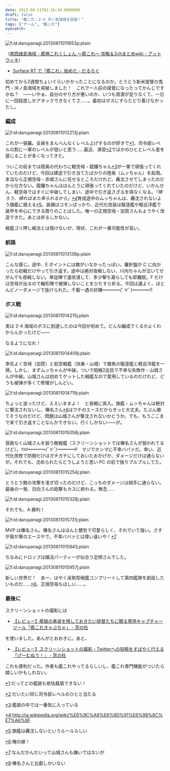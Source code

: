 ```yaml
---
date: 2013-08-11T02:16:44.0000000
draft: false
title: "艦これ：2-4 沖ノ島海域を突破！"
tags: ["ゲーム", "艦これ"]
eyecatch: 
---
```

<p><span itemscope itemtype="http://schema.org/Photograph"><img src="20130811011653.png" alt="f:id:daruyanagi:20130811011653p:plain" title="f:id:daruyanagi:20130811011653p:plain" class="hatena-fotolife" itemprop="image"></span></p><p>（<a href="http://www56.atwiki.jp/kancolle/pages/173.html#id_63b56372">&#x5357;&#x897F;&#x8AF8;&#x5CF6;&#x6D77;&#x57DF; - &#x8266;&#x968A;&#x3053;&#x308C;&#x304F;&#x3057;&#x3087;&#x3093; &#xFF5E;&#x8266;&#x3053;&#x308C;&#xFF5E; &#x653B;&#x7565;&#xFF06;2ch&#x307E;&#x3068;&#x3081;wiki - &#x30A2;&#x30C3;&#x30C8;&#x30A6;&#x30A3;&#x30AD;</a>）</p><p><script>    window.twttr = (function(d, s, id) {        var js, fjs = d.getElementsByTagName(s)[0],            t = window.twttr || {};        if (d.getElementById(id)) return t;        js = d.createElement(s);        js.id = id;        js.src = "https://platform.twitter.com/widgets.js";        fjs.parentNode.insertBefore(js, fjs);        t._e = [];        t.ready = function(f) {            t._e.push(f);        };        return t;    }(document, "script", "twitter-wjs"));</script><script>    twttr.ready(function (twttr) {        var el = document.getElementsByClassName('twitter-syntax-tweet-id-360289070162784256');        for (var i=0;i<el.length;i++) {            if (!!el[i].getAttribute('data-is-tweet-loaded')){                continue;            }            el[i].setAttribute('data-is-tweet-loaded', '1');            twttr.widgets.createTweet('360289070162784256',el[i],{});        }    });</script><div class="twitter-syntax-tweet-id-360289070162784256"></div></p>

<ul>
<li><a href="https://blog.daruyanagi.jp/entry/2013/07/28/131947">Surface RT &#x3067;&#x300C;&#x8266;&#x3053;&#x308C;&#x300D;&#x59CB;&#x3081;&#x305F; - &#x3060;&#x308B;&#x308D;&#x3050;</a></li>
</ul><p>初めてから2週間ちょいぐらいかかったことになるのか。とうとう新米提督の鬼門・沖ノ島海域を突破しました！　これで一人前の提督になったってかんじですかね？　――いやぁ、自分のやり方が悪いのか、いつも資源が足りなくて、一日に一回程度しかアタックできなくてさ……。最初はボスにすらたどり着けなかったし。</p>

<div class="section">
<h3>編成</h3>
<p><span itemscope itemtype="http://schema.org/Photograph"><img src="20130811012213.jpg" alt="f:id:daruyanagi:20130811012213j:plain" title="f:id:daruyanagi:20130811012213j:plain" class="hatena-fotolife" itemprop="image"></span></p><p>これが一張羅。全員をまんべんなくレベル上げするのが好きで<a href="#f-d0995574" name="fn-d0995574" title="だってどの艦娘も依怙贔屓できない！">*1</a>、司令部レベルの割に一軍のレベルが低いと思う……最近、演習<a href="#f-4c825aac" name="fn-4c825aac" title="だいたい同じ司令部レベルのひとと当たる">*2</a>でほかのひととレベル差を感じることが多くなってきた。</p><p>ついこの前までは陸奥の代わりに軽空母・龍驤ちゃん<a href="#f-ea3a9327" name="fn-ea3a9327" title="艦娘の中では一番気に入っている">*3</a>が一軍で頑張ってくれていたのだけど、今回は建造で引き当てたばかりの陸奥（ムッちゃん）を起用。本当なら正規空母・赤城さんに任せるところだけれど、轟沈させてしまったのだから仕方ない。龍驤ちゃんはほんとうに頑張ってくれていたのだけど、いかんせん、軽空母ではすぐに中破してしまい、途中で引き返さざるを得なくなる。<i>「帰ろう、帰ればまた来られるから」<a href="#f-236a1bbc" name="fn-236a1bbc" title="http://ja.wikipedia.org/wiki/%E6%9C%A8%E6%9D%91%E6%98%8C%E7%A6%8F">*4</a></i>育成途中のムッちゃんは、轟沈されないよう旗艦に据える<a href="#f-fd134078" name="fn-fd134078" title="旗艦は轟沈しないというルールらしい">*5</a>。装備はコモンばっかり、近代化改装は駆逐艦や軽巡洋艦で装甲を中心にできる限りのことはした。唯一の正規空母・加賀さんもようやく改造できた。あとは祈るしかない。</p><p><script>    window.twttr = (function(d, s, id) {        var js, fjs = d.getElementsByTagName(s)[0],            t = window.twttr || {};        if (d.getElementById(id)) return t;        js = d.createElement(s);        js.id = id;        js.src = "https://platform.twitter.com/widgets.js";        fjs.parentNode.insertBefore(js, fjs);        t._e = [];        t.ready = function(f) {            t._e.push(f);        };        return t;    }(document, "script", "twitter-wjs"));</script><script>    twttr.ready(function (twttr) {        var el = document.getElementsByClassName('twitter-syntax-tweet-id-366122186563518465');        for (var i=0;i<el.length;i++) {            if (!!el[i].getAttribute('data-is-tweet-loaded')){                continue;            }            el[i].setAttribute('data-is-tweet-loaded', '1');            twttr.widgets.createTweet('366122186563518465',el[i],{});        }    });</script><div class="twitter-syntax-tweet-id-366122186563518465"></div></p><p>戦艦ゴリ押し戦法とは情けないが、現状、これが一番可能性が高い。</p>

</div>
<div class="section">
<h3>航路</h3>
<p><span itemscope itemtype="http://schema.org/Photograph"><img src="20130811013139.png" alt="f:id:daruyanagi:20130811013139p:plain" title="f:id:daruyanagi:20130811013139p:plain" class="hatena-fotolife" itemprop="image"></span></p><p><script>    window.twttr = (function(d, s, id) {        var js, fjs = d.getElementsByTagName(s)[0],            t = window.twttr || {};        if (d.getElementById(id)) return t;        js = d.createElement(s);        js.id = id;        js.src = "https://platform.twitter.com/widgets.js";        fjs.parentNode.insertBefore(js, fjs);        t._e = [];        t.ready = function(f) {            t._e.push(f);        };        return t;    }(document, "script", "twitter-wjs"));</script><script>    twttr.ready(function (twttr) {        var el = document.getElementsByClassName('twitter-syntax-tweet-id-366122836131188736');        for (var i=0;i<el.length;i++) {            if (!!el[i].getAttribute('data-is-tweet-loaded')){                continue;            }            el[i].setAttribute('data-is-tweet-loaded', '1');            twttr.widgets.createTweet('366122836131188736',el[i],{});        }    });</script><div class="twitter-syntax-tweet-id-366122836131188736"></div><script>    window.twttr = (function(d, s, id) {        var js, fjs = d.getElementsByTagName(s)[0],            t = window.twttr || {};        if (d.getElementById(id)) return t;        js = d.createElement(s);        js.id = id;        js.src = "https://platform.twitter.com/widgets.js";        fjs.parentNode.insertBefore(js, fjs);        t._e = [];        t.ready = function(f) {            t._e.push(f);        };        return t;    }(document, "script", "twitter-wjs"));</script><script>    twttr.ready(function (twttr) {        var el = document.getElementsByClassName('twitter-syntax-tweet-id-366123049642237952');        for (var i=0;i<el.length;i++) {            if (!!el[i].getAttribute('data-is-tweet-loaded')){                continue;            }            el[i].setAttribute('data-is-tweet-loaded', '1');            twttr.widgets.createTweet('366123049642237952',el[i],{});        }    });</script><div class="twitter-syntax-tweet-id-366123049642237952"></div><script>    window.twttr = (function(d, s, id) {        var js, fjs = d.getElementsByTagName(s)[0],            t = window.twttr || {};        if (d.getElementById(id)) return t;        js = d.createElement(s);        js.id = id;        js.src = "https://platform.twitter.com/widgets.js";        fjs.parentNode.insertBefore(js, fjs);        t._e = [];        t.ready = function(f) {            t._e.push(f);        };        return t;    }(document, "script", "twitter-wjs"));</script><script>    twttr.ready(function (twttr) {        var el = document.getElementsByClassName('twitter-syntax-tweet-id-366123329096126465');        for (var i=0;i<el.length;i++) {            if (!!el[i].getAttribute('data-is-tweet-loaded')){                continue;            }            el[i].setAttribute('data-is-tweet-loaded', '1');            twttr.widgets.createTweet('366123329096126465',el[i],{});        }    });</script><div class="twitter-syntax-tweet-id-366123329096126465"></div><script>    window.twttr = (function(d, s, id) {        var js, fjs = d.getElementsByTagName(s)[0],            t = window.twttr || {};        if (d.getElementById(id)) return t;        js = d.createElement(s);        js.id = id;        js.src = "https://platform.twitter.com/widgets.js";        fjs.parentNode.insertBefore(js, fjs);        t._e = [];        t.ready = function(f) {            t._e.push(f);        };        return t;    }(document, "script", "twitter-wjs"));</script><script>    twttr.ready(function (twttr) {        var el = document.getElementsByClassName('twitter-syntax-tweet-id-366123576094507008');        for (var i=0;i<el.length;i++) {            if (!!el[i].getAttribute('data-is-tweet-loaded')){                continue;            }            el[i].setAttribute('data-is-tweet-loaded', '1');            twttr.widgets.createTweet('366123576094507008',el[i],{});        }    });</script><div class="twitter-syntax-tweet-id-366123576094507008"></div><script>    window.twttr = (function(d, s, id) {        var js, fjs = d.getElementsByTagName(s)[0],            t = window.twttr || {};        if (d.getElementById(id)) return t;        js = d.createElement(s);        js.id = id;        js.src = "https://platform.twitter.com/widgets.js";        fjs.parentNode.insertBefore(js, fjs);        t._e = [];        t.ready = function(f) {            t._e.push(f);        };        return t;    }(document, "script", "twitter-wjs"));</script><script>    twttr.ready(function (twttr) {        var el = document.getElementsByClassName('twitter-syntax-tweet-id-366123986616205312');        for (var i=0;i<el.length;i++) {            if (!!el[i].getAttribute('data-is-tweet-loaded')){                continue;            }            el[i].setAttribute('data-is-tweet-loaded', '1');            twttr.widgets.createTweet('366123986616205312',el[i],{});        }    });</script><div class="twitter-syntax-tweet-id-366123986616205312"></div></p><p>こんな感じ。途中、E ポイントには敵がいなかったっぽい。羅針盤が C に向かったら初戦だけやって引き返す。途中は絶対夜戦しない、川内ちゃんが泣いてせがんでも夜戦しない。単従陣で速攻潰して、多少撃ち漏らしても即離脱。F だけは空母が出るので輪形陣で被弾しないことをひたすら祈る。今回は運よく、ほとんどノーダメージで抜けられた。千載一遇の好機━━━━(ﾟ∀ﾟ)━━━━!!</p>

</div>
<div class="section">
<h3>ボス戦</h3>
<p><span itemscope itemtype="http://schema.org/Photograph"><img src="20130811014215.jpg" alt="f:id:daruyanagi:20130811014215j:plain" title="f:id:daruyanagi:20130811014215j:plain" class="hatena-fotolife" itemprop="image"></span></p><p>実は 2-4 海域のボスに到達したのは今回が初めて。どんな編成でくるかよくわからんかったけど――</p><p><script>    window.twttr = (function(d, s, id) {        var js, fjs = d.getElementsByTagName(s)[0],            t = window.twttr || {};        if (d.getElementById(id)) return t;        js = d.createElement(s);        js.id = id;        js.src = "https://platform.twitter.com/widgets.js";        fjs.parentNode.insertBefore(js, fjs);        t._e = [];        t.ready = function(f) {            t._e.push(f);        };        return t;    }(document, "script", "twitter-wjs"));</script><script>    twttr.ready(function (twttr) {        var el = document.getElementsByClassName('twitter-syntax-tweet-id-366124253512339456');        for (var i=0;i<el.length;i++) {            if (!!el[i].getAttribute('data-is-tweet-loaded')){                continue;            }            el[i].setAttribute('data-is-tweet-loaded', '1');            twttr.widgets.createTweet('366124253512339456',el[i],{});        }    });</script><div class="twitter-syntax-tweet-id-366124253512339456"></div></p><p>なるようになれ！</p><p><span itemscope itemtype="http://schema.org/Photograph"><img src="20130811014409.jpg" alt="f:id:daruyanagi:20130811014409j:plain" title="f:id:daruyanagi:20130811014409j:plain" class="hatena-fotolife" itemprop="image"></span></p><p>幸先よく空母（加賀）と航空戦艦（扶桑・山城）で雑魚の駆逐艦と軽巡洋艦を一掃。しかし、まずムッちゃんが中破。ついで砲戦2巡目で不幸な失敗作・山城さんが中破。山城さんは初めてゲットした戦艦なので愛用しているのだけれど、どうも被弾が多くて修理がしんどい。</p><p><span itemscope itemtype="http://schema.org/Photograph"><img src="20130811014719.jpg" alt="f:id:daruyanagi:20130811014719j:plain" title="f:id:daruyanagi:20130811014719j:plain" class="hatena-fotolife" itemprop="image"></span></p><p>ちょっと迷ったけど、ええいままよ！　と夜戦に突入。旗艦・ムッちゃんは絶対に撃沈されないし、榛名さん<a href="#f-f6451b16" name="fn-f6451b16" title="俺の嫁！">*6</a>はウチのエースだからきっと大丈夫。たぶん勝てそうなのだけど、問題は山城さんが撃沈されないかどうか。でも、もうここまで来て引き返すことなんかできない。行くしかない――が。</p><p><span itemscope itemtype="http://schema.org/Photograph"><img src="20130811015058.jpg" alt="f:id:daruyanagi:20130811015058j:plain" title="f:id:daruyanagi:20130811015058j:plain" class="hatena-fotolife" itemprop="image"></span></p><p>容赦なく山城さんを狙う敵戦艦（スクリーンショットでは榛名さんが狙われてるけど）。<i>ﾔﾒﾛ━━━━(ﾟ∀ﾟ)━━━━!!　</i>マジでホンマに不幸ババァだ。幸い、近代化改修で防御だけはガチガチにしておいたおかげか、ダメージだけは通らないが。それでも、沈められたらどうしようと思い PC の前で独りプルプルしてた。</p><p><span itemscope itemtype="http://schema.org/Photograph"><img src="20130811015254.jpg" alt="f:id:daruyanagi:20130811015254j:plain" title="f:id:daruyanagi:20130811015254j:plain" class="hatena-fotolife" itemprop="image"></span></p><p>とうとう敵の攻撃を凌ぎ切ったのだけど、こっちのダメージは相手に通らない。最後の一発、日向さんの砲撃もカスに終わる。無念……</p><p><span itemscope itemtype="http://schema.org/Photograph"><img src="20130811015328.jpg" alt="f:id:daruyanagi:20130811015328j:plain" title="f:id:daruyanagi:20130811015328j:plain" class="hatena-fotolife" itemprop="image"></span></p><p>それでも、A 勝利！</p><p><span itemscope itemtype="http://schema.org/Photograph"><img src="20130811015731.jpg" alt="f:id:daruyanagi:20130811015731j:plain" title="f:id:daruyanagi:20130811015731j:plain" class="hatena-fotolife" itemprop="image"></span></p><p>MVP は榛名さん。榛名さんはほんと健気で可愛らしく、それでいて強い。さすが我が軍のエースやで。不幸ババァとは偉い違いや！<a href="#f-54ac9a95" name="fn-54ac9a95" title="なんだかんだいって山城さんも嫌いではないが">*7</a></p><p><script>    window.twttr = (function(d, s, id) {        var js, fjs = d.getElementsByTagName(s)[0],            t = window.twttr || {};        if (d.getElementById(id)) return t;        js = d.createElement(s);        js.id = id;        js.src = "https://platform.twitter.com/widgets.js";        fjs.parentNode.insertBefore(js, fjs);        t._e = [];        t.ready = function(f) {            t._e.push(f);        };        return t;    }(document, "script", "twitter-wjs"));</script><script>    twttr.ready(function (twttr) {        var el = document.getElementsByClassName('twitter-syntax-tweet-id-361839702124404740');        for (var i=0;i<el.length;i++) {            if (!!el[i].getAttribute('data-is-tweet-loaded')){                continue;            }            el[i].setAttribute('data-is-tweet-loaded', '1');            twttr.widgets.createTweet('361839702124404740',el[i],{});        }    });</script><div class="twitter-syntax-tweet-id-361839702124404740"></div></p><p><span itemscope itemtype="http://schema.org/Photograph"><img src="20130811015841.jpg" alt="f:id:daruyanagi:20130811015841j:plain" title="f:id:daruyanagi:20130811015841j:plain" class="hatena-fotolife" itemprop="image"></span></p><p>ちなみにドロップは婚活パーティーが似合う足柄さんでした。</p><p><script>    window.twttr = (function(d, s, id) {        var js, fjs = d.getElementsByTagName(s)[0],            t = window.twttr || {};        if (d.getElementById(id)) return t;        js = d.createElement(s);        js.id = id;        js.src = "https://platform.twitter.com/widgets.js";        fjs.parentNode.insertBefore(js, fjs);        t._e = [];        t.ready = function(f) {            t._e.push(f);        };        return t;    }(document, "script", "twitter-wjs"));</script><script>    twttr.ready(function (twttr) {        var el = document.getElementsByClassName('twitter-syntax-tweet-id-365286946253176833');        for (var i=0;i<el.length;i++) {            if (!!el[i].getAttribute('data-is-tweet-loaded')){                continue;            }            el[i].setAttribute('data-is-tweet-loaded', '1');            twttr.widgets.createTweet('365286946253176833',el[i],{});        }    });</script><div class="twitter-syntax-tweet-id-365286946253176833"></div></p><p><span itemscope itemtype="http://schema.org/Photograph"><img src="20130811015957.jpg" alt="f:id:daruyanagi:20130811015957j:plain" title="f:id:daruyanagi:20130811015957j:plain" class="hatena-fotolife" itemprop="image"></span></p><p>新しい世界だ！　あー、はやく金剛型戦艦コンプリートして第四艦隊を創設したいものだ……<a href="#f-154e9d41" name="fn-154e9d41" title="榛名さんと比叡しかいない">*8</a>。正規空母もほしい……。</p>

</div>
<div class="section">
<h3>最後に</h3>
<p>スクリーンショットの撮影には</p>

<ul>
<li><a href="http://www.forest.impress.co.jp/docs/review/20130809_611110.html">&#x3010;&#x30EC;&#x30D3;&#x30E5;&#x30FC;&#x3011;&#x8266;&#x5A18;&#x306E;&#x52C7;&#x59FF;&#x3092;&#x6B8B;&#x3057;&#x3066;&#x304A;&#x304D;&#x305F;&#x3044;&#x63D0;&#x7763;&#x305F;&#x3061;&#x306B;&#x8D08;&#x308B;&#x5C02;&#x7528;&#x30AD;&#x30E3;&#x30D7;&#x30C1;&#x30E3;&#x30FC;&#x30C4;&#x30FC;&#x30EB;&#x300C;&#x8266;&#x3053;&#x308C;&#x304D;&#x3083;&#x3077;&#x3061;&#x3083;&#x300D; - &#x7A93;&#x306E;&#x675C;</a></li>
</ul><p>を使いました。あんがとおおきに。あと、</p>

<ul>
<li><a href="http://www.forest.impress.co.jp/docs/review/20130621_604720.html">&#x3010;&#x30EC;&#x30D3;&#x30E5;&#x30FC;&#x3011;&#x30B9;&#x30AF;&#x30EA;&#x30FC;&#x30F3;&#x30B7;&#x30E7;&#x30C3;&#x30C8;&#x306E;&#x64AE;&#x5F71;&#x30FB;Twitter&#x3078;&#x306E;&#x6295;&#x7A3F;&#x3092;&#x3059;&#x3070;&#x3084;&#x304F;&#x884C;&#x3048;&#x308B;&#x300C;&#x3052;&#x30FC;&#x3080;&#x306C;&#x3046;&#xFF01;&#x300D; - &#x7A93;&#x306E;&#x675C;</a></li>
</ul><p>これも便利だった。作者も艦これやってるらしいし、艦これ専門機能がついたら嬉しいかもしれない。</p>

</div><div class="footnote">
<p class="footnote"><a href="#fn-d0995574" name="f-d0995574" class="footnote-number">*1</a><span class="footnote-delimiter">:</span><span class="footnote-text">だってどの艦娘も依怙贔屓できない！</span></p>
<p class="footnote"><a href="#fn-4c825aac" name="f-4c825aac" class="footnote-number">*2</a><span class="footnote-delimiter">:</span><span class="footnote-text">だいたい同じ司令部レベルのひとと当たる</span></p>
<p class="footnote"><a href="#fn-ea3a9327" name="f-ea3a9327" class="footnote-number">*3</a><span class="footnote-delimiter">:</span><span class="footnote-text">艦娘の中では一番気に入っている</span></p>
<p class="footnote"><a href="#fn-236a1bbc" name="f-236a1bbc" class="footnote-number">*4</a><span class="footnote-delimiter">:</span><span class="footnote-text"><a href="http://ja.wikipedia.org/wiki/%E6%9C%A8%E6%9D%91%E6%98%8C%E7%A6%8F">http://ja.wikipedia.org/wiki/%E6%9C%A8%E6%9D%91%E6%98%8C%E7%A6%8F</a></span></p>
<p class="footnote"><a href="#fn-fd134078" name="f-fd134078" class="footnote-number">*5</a><span class="footnote-delimiter">:</span><span class="footnote-text">旗艦は轟沈しないというルールらしい</span></p>
<p class="footnote"><a href="#fn-f6451b16" name="f-f6451b16" class="footnote-number">*6</a><span class="footnote-delimiter">:</span><span class="footnote-text">俺の嫁！</span></p>
<p class="footnote"><a href="#fn-54ac9a95" name="f-54ac9a95" class="footnote-number">*7</a><span class="footnote-delimiter">:</span><span class="footnote-text">なんだかんだいって山城さんも嫌いではないが</span></p>
<p class="footnote"><a href="#fn-154e9d41" name="f-154e9d41" class="footnote-number">*8</a><span class="footnote-delimiter">:</span><span class="footnote-text">榛名さんと比叡しかいない</span></p>
</div>